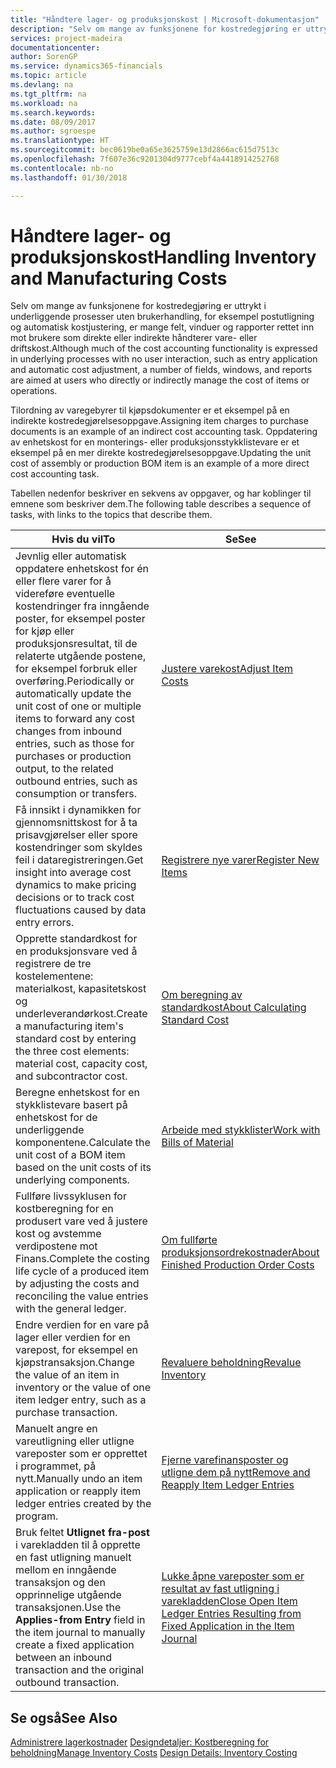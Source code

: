 ```yaml
---
title: "Håndtere lager- og produksjonskost | Microsoft-dokumentasjon"
description: "Selv om mange av funksjonene for kostredegjøring er uttrykt i underliggende prosesser uten brukerhandling, for eksempel postutligning og automatisk kostjustering, er mange felt, vinduer og rapporter rettet inn mot brukere som direkte eller indirekte håndterer vare- eller driftskost."
services: project-madeira
documentationcenter: 
author: SorenGP
ms.service: dynamics365-financials
ms.topic: article
ms.devlang: na
ms.tgt_pltfrm: na
ms.workload: na
ms.search.keywords: 
ms.date: 08/09/2017
ms.author: sgroespe
ms.translationtype: HT
ms.sourcegitcommit: bec0619be0a65e3625759e13d2866ac615d7513c
ms.openlocfilehash: 7f607e36c9201304d9777cebf4a4418914252768
ms.contentlocale: nb-no
ms.lasthandoff: 01/30/2018

---
```

# <a name="handling-inventory-and-manufacturing-costs"></a><span data-ttu-id="a6900-103">Håndtere lager- og produksjonskost</span><span class="sxs-lookup"><span data-stu-id="a6900-103">Handling Inventory and Manufacturing Costs</span></span>
<span data-ttu-id="a6900-104">Selv om mange av funksjonene for kostredegjøring er uttrykt i underliggende prosesser uten brukerhandling, for eksempel postutligning og automatisk kostjustering, er mange felt, vinduer og rapporter rettet inn mot brukere som direkte eller indirekte håndterer vare- eller driftskost.</span><span class="sxs-lookup"><span data-stu-id="a6900-104">Although much of the cost accounting functionality is expressed in underlying processes with no user interaction, such as entry application and automatic cost adjustment, a number of fields, windows, and reports are aimed at users who directly or indirectly manage the cost of items or operations.</span></span>  

 <span data-ttu-id="a6900-105">Tilordning av varegebyrer til kjøpsdokumenter er et eksempel på en indirekte kostredegjørelsesoppgave.</span><span class="sxs-lookup"><span data-stu-id="a6900-105">Assigning item charges to purchase documents is an example of an indirect cost accounting task.</span></span> <span data-ttu-id="a6900-106">Oppdatering av enhetskost for en monterings- eller produksjonsstykklistevare er et eksempel på en mer direkte kostredegjørelsesoppgave.</span><span class="sxs-lookup"><span data-stu-id="a6900-106">Updating the unit cost of assembly or production BOM item is an example of a more direct cost accounting task.</span></span>  

 <span data-ttu-id="a6900-107">Tabellen nedenfor beskriver en sekvens av oppgaver, og har koblinger til emnene som beskriver dem.</span><span class="sxs-lookup"><span data-stu-id="a6900-107">The following table describes a sequence of tasks, with links to the topics that describe them.</span></span>   

|<span data-ttu-id="a6900-108">**Hvis du vil**</span><span class="sxs-lookup"><span data-stu-id="a6900-108">**To**</span></span>|<span data-ttu-id="a6900-109">**Se**</span><span class="sxs-lookup"><span data-stu-id="a6900-109">**See**</span></span>|  
|------------|-------------|  
|<span data-ttu-id="a6900-110">Jevnlig eller automatisk oppdatere enhetskost for én eller flere varer for å videreføre eventuelle kostendringer fra inngående poster, for eksempel poster for kjøp eller produksjonsresultat, til de relaterte utgående postene, for eksempel forbruk eller overføring.</span><span class="sxs-lookup"><span data-stu-id="a6900-110">Periodically or automatically update the unit cost of one or multiple items to forward any cost changes from inbound entries, such as those for purchases or production output, to the related outbound entries, such as consumption or transfers.</span></span>|[<span data-ttu-id="a6900-111">Justere varekost</span><span class="sxs-lookup"><span data-stu-id="a6900-111">Adjust Item Costs</span></span>](inventory-how-adjust-item-costs.md)|  
|<span data-ttu-id="a6900-112">Få innsikt i dynamikken for gjennomsnittskost for å ta prisavgjørelser eller spore kostendringer som skyldes feil i dataregistreringen.</span><span class="sxs-lookup"><span data-stu-id="a6900-112">Get insight into average cost dynamics to make pricing decisions or to track cost fluctuations caused by data entry errors.</span></span>|[<span data-ttu-id="a6900-113">Registrere nye varer</span><span class="sxs-lookup"><span data-stu-id="a6900-113">Register New Items</span></span>](inventory-how-register-new-items.md)|  
|<span data-ttu-id="a6900-114">Opprette standardkost for en produksjonsvare ved å registrere de tre kostelementene: materialkost, kapasitetskost og underleverandørkost.</span><span class="sxs-lookup"><span data-stu-id="a6900-114">Create a manufacturing item's standard cost by entering the three cost elements: material cost, capacity cost, and subcontractor cost.</span></span>|[<span data-ttu-id="a6900-115">Om beregning av standardkost</span><span class="sxs-lookup"><span data-stu-id="a6900-115">About Calculating Standard Cost</span></span>](finance-about-calculating-standard-cost.md)|  
|<span data-ttu-id="a6900-116">Beregne enhetskost for en stykklistevare basert på enhetskost for de underliggende komponentene.</span><span class="sxs-lookup"><span data-stu-id="a6900-116">Calculate the unit cost of a BOM item based on the unit costs of its underlying components.</span></span>|[<span data-ttu-id="a6900-117">Arbeide med stykklister</span><span class="sxs-lookup"><span data-stu-id="a6900-117">Work with Bills of Material</span></span>](inventory-how-work-BOMs.md)|  
|<span data-ttu-id="a6900-118">Fullføre livssyklusen for kostberegning for en produsert vare ved å justere kost og avstemme verdipostene mot Finans.</span><span class="sxs-lookup"><span data-stu-id="a6900-118">Complete the costing life cycle of a produced item by adjusting the costs and reconciling the value entries with the general ledger.</span></span>|[<span data-ttu-id="a6900-119">Om fullførte produksjonsordrekostnader</span><span class="sxs-lookup"><span data-stu-id="a6900-119">About Finished Production Order Costs</span></span>](finance-about-finished-production-order-costs.md)|  
|<span data-ttu-id="a6900-120">Endre verdien for en vare på lager eller verdien for en varepost, for eksempel en kjøpstransaksjon.</span><span class="sxs-lookup"><span data-stu-id="a6900-120">Change the value of an item in inventory or the value of one item ledger entry, such as a purchase transaction.</span></span>|[<span data-ttu-id="a6900-121">Revaluere beholdning</span><span class="sxs-lookup"><span data-stu-id="a6900-121">Revalue Inventory</span></span>](inventory-how-revalue-inventory.md)|
|<span data-ttu-id="a6900-122">Manuelt angre en vareutligning eller utligne vareposter som er opprettet i programmet, på nytt.</span><span class="sxs-lookup"><span data-stu-id="a6900-122">Manually undo an item application or reapply item ledger entries created by the program.</span></span>|[<span data-ttu-id="a6900-123">Fjerne varefinansposter og utligne dem på nytt</span><span class="sxs-lookup"><span data-stu-id="a6900-123">Remove and Reapply Item Ledger Entries</span></span>](finance-how-to-remove-and-reapply-item-entries.md)|  
|<span data-ttu-id="a6900-124">Bruk feltet **Utlignet fra-post** i varekladden til å opprette en fast utligning manuelt mellom en inngående transaksjon og den opprinnelige utgående transaksjonen.</span><span class="sxs-lookup"><span data-stu-id="a6900-124">Use the **Applies-from Entry** field in the item journal to manually create a fixed application between an inbound transaction and the original outbound transaction.</span></span>|[<span data-ttu-id="a6900-125">Lukke åpne vareposter som er resultat av fast utligning i varekladden</span><span class="sxs-lookup"><span data-stu-id="a6900-125">Close Open Item Ledger Entries Resulting from Fixed Application in the Item Journal</span></span>](finance-how-to-close-open-item-ledger-entries-resulting-from-fixed-application-in-the-item-journal.md)|  

## <a name="see-also"></a><span data-ttu-id="a6900-126">Se også</span><span class="sxs-lookup"><span data-stu-id="a6900-126">See Also</span></span>  
<span data-ttu-id="a6900-127">[Administrere lagerkostnader](finance-manage-inventory-costs.md)
[Designdetaljer: Kostberegning for beholdning](design-details-inventory-costing.md)</span><span class="sxs-lookup"><span data-stu-id="a6900-127">[Manage Inventory Costs](finance-manage-inventory-costs.md)
[Design Details: Inventory Costing](design-details-inventory-costing.md)</span></span>

